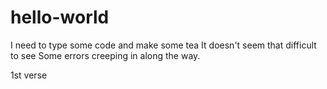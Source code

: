 # hello-world

I need to type some code and make some tea
It doesn't seem that difficult to see
Some errors creeping in along the way.

1st verse
